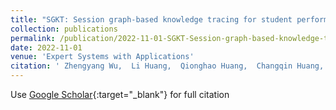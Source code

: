 ```yaml
---
title: "SGKT: Session graph-based knowledge tracing for student performance prediction"
collection: publications
permalink: /publication/2022-11-01-SGKT-Session-graph-based-knowledge-tracing-for-student-performance-prediction
date: 2022-11-01
venue: 'Expert Systems with Applications'
citation: ' Zhengyang Wu,  Li Huang,  Qionghao Huang,  Changqin Huang,  Yong Tang, &quot;SGKT: Session graph-based knowledge tracing for student performance prediction.&quot; Expert Systems with Applications, 2022.'
---
```

Use [Google Scholar](https://scholar.google.com/scholar?q=SGKT:+Session+graph+based+knowledge+tracing+for+student+performance+prediction){:target="_blank"} for full citation